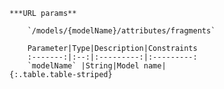     ***URL params**

        `/models/{modelName}/attributes/fragments`

        Parameter|Type|Description|Constraints
        :-------:|:--:|:---------:|:---------:
        `modelName` |String|Model name|
    {:.table.table-striped}

